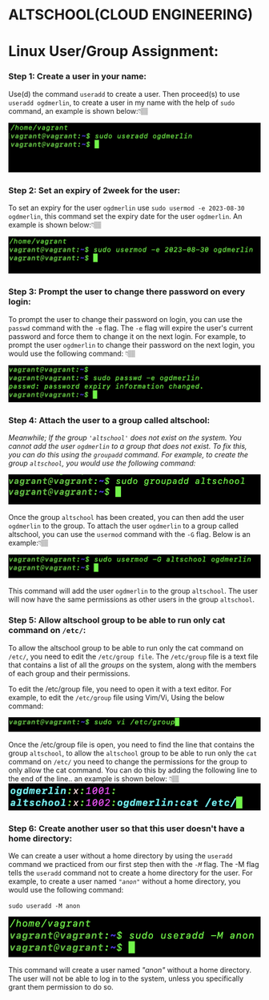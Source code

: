 # ALTSCHOOL(CLOUD ENGINEERING)

# Linux User/Group Assignment:

### Step 1: Create a user in your name:

Use(d) the command `useradd` to create a user. Then proceed(s) to use `useradd ogdmerlin`, to create a user in my name with the help of `sudo` command, an example is shown below:👇🏽

<img src=useradd.png>

### **Step 2**: Set an expiry of 2week for the user:

To set an expiry for the user `ogdmerlin` use `sudo usermod -e 2023-08-30 ogdmerlin`, this command set the expiry date for the user `ogdmerlin`. An example is shown below:👇🏽

<img src=expiry.png>

### Step 3: Prompt the user to change there password on every login:

To prompt the user to change their password on login, you can use the `passwd` command with the `-e` flag. The `-e` flag will expire the user's current password and force them to change it on the next login. For example, to prompt the user `ogdmerlin` to change their password on the next login, you would use the following command: 👇🏽

<img src=prompt.png>

### Step 4: Attach the user to a group called altschool:

_Meanwhile; If the group `'altschool'` does not exist on the system. You cannot add the user `ogdmerlin` to a group that does not exist. To fix this, you can do this using the `groupadd` command. For example, to create the group `altschool`, you would use the following command:_

<img src=group_add.png>

Once the group `altschool` has been created, you can then add the user `ogdmerlin` to the group. To attach the user `ogdmerlin` to a group called altschool, you can use the `usermod` command with the `-G` flag. Below is an example:👇🏽

<img src=group_mod.png>

This command will add the user `ogdmerlin` to the group `altschool`. The user will now have the same permissions as other users in the group `altschool`.

### Step 5: Allow altschool group to be able to run only cat command on `/etc/`:

To allow the altschool group to be able to run only the cat command on `/etc/`, you need to edit the `/etc/group file`. The `/etc/group` file is a text file that contains a list of all the _groups_ on the system, along with the members of each group and their permissions.

To edit the /etc/group file, you need to open it with a text editor. For example, to edit the `/etc/group` file using Vim/Vi, Using the below command:

<img src=cat_command.png>

Once the /etc/group file is open, you need to find the line that contains the group `altschool`, to allow the `altschool` group to be able to run only the `cat` command on `/etc/` you need to change the permissions for the group to only allow the cat command. You can do this by adding the following line to the end of the line.. an example is shown below: 👇🏽
<img src=Untitled.png>

### Step 6: Create another user so that this user doesn't have a home directory:

We can create a user without a home directory by using the `useradd` command we practiced from our first step then with the _`-M`_ flag. The -M flag tells the `useradd` command not to create a home directory for the user. For example, to create a user named _`"anon"`_ without a home directory, you would use the following command:

`sudo useradd -M anon`

<img src=anon.png>

This command will create a user named _"anon"_ without a home directory. The user will not be able to log in to the system, unless you specifically grant them permission to do so.
